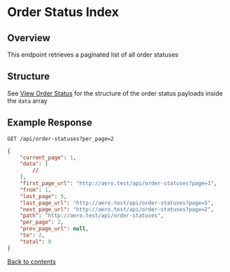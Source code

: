 # Order Status Index

## Overview

This endpoint retrieves a paginated list of all order statuses

## Structure

See [View Order Status](VIEW.md) for the structure of the order status payloads inside the `data` array

## Example Response

```http request
GET /api/order-statuses?per_page=2
```

```json lines
{
    "current_page": 1,
    "data": [
        //
    ],
    "first_page_url": "http://aero.test/api/order-statuses?page=1",
    "from": 1,
    "last_page": 5,
    "last_page_url": "http://aero.test/api/order-statuses?page=5",
    "next_page_url": "http://aero.test/api/order-statuses?page=2",
    "path": "http://aero.test/api/order-statuses",
    "per_page": 2,
    "prev_page_url": null,
    "to": 2,
    "total": 9
}
```

[Back to contents](../../README.md#table-of-contents)
